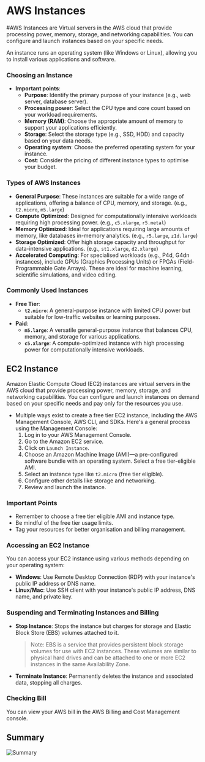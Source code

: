 # AWS Instances

#AWS Instances are Virtual servers in the AWS cloud that provide processing power, memory, storage, and networking capabilities. You can configure and launch instances based on your specific needs.

An instance runs an operating system (like Windows or Linux), allowing you to install various applications and software.

### Choosing an Instance
* **Important points**:
    * **Purpose**: Identify the primary purpose of your instance (e.g., web server, database server).
    * **Processing power**: Select the CPU type and core count based on your workload requirements.
    * **Memory (RAM)**: Choose the appropriate amount of memory to support your applications efficiently.
    * **Storage**: Select the storage type (e.g., SSD, HDD) and capacity based on your data needs.
    * **Operating system**: Choose the preferred operating system for your instance.
    * **Cost**: Consider the pricing of different instance types to optimise your budget.


### Types of AWS Instances
* **General Purpose**: These instances are suitable for a wide range of applications, offering a balance of CPU, memory, and storage. (e.g., `t2.micro`, `m5.large`)
* **Compute Optimized**: Designed for computationally intensive workloads requiring high processing power. (e.g., `c5.xlarge`, `r5.metal`)
* **Memory Optimized**: Ideal for applications requiring large amounts of memory, like databases in-memory analytics. (e.g., `r5.large`, `z1d.large`)
* **Storage Optimized**: Offer high storage capacity and throughput for data-intensive applications. (e.g., `st1.xlarge`, `d2.xlarge`)
* **Accelerated Computing**: For specialised workloads (e.g., P4d, G4dn instances), include GPUs (Graphics Processing Units) or FPGAs (Field-Programmable Gate Arrays). These are ideal for machine learning, scientific simulations, and video editing.


### Commonly Used Instances
* **Free Tier**:
    * **``t2.micro``**: A general-purpose instance with limited CPU power but suitable for low-traffic websites or learning purposes.
* **Paid**:
    * **``m5.large``**: A versatile general-purpose instance that balances CPU, memory, and storage for various applications.
    * **``c5.xlarge``**: A compute-optimized instance with high processing power for computationally intensive workloads.


## EC2 Instance
Amazon Elastic Compute Cloud (EC2) instances are virtual servers in the AWS cloud that provide processing power, memory, storage, and networking capabilities. You can configure and launch instances on demand based on your specific needs and pay only for the resources you use.

* Multiple ways exist to create a free tier EC2 instance, including the AWS Management Console, AWS CLI, and SDKs. Here's a general process using the Management Console:
    1. Log in to your AWS Management Console.
    2. Go to the Amazon EC2 service.
    3. Click on ``Launch Instance``.
    4. Choose an Amazon Machine Image (AMI)—a pre-configured software bundle with an operating system. Select a free tier-eligible AMI.
    5. Select an instance type like ``t2.micro`` (free tier eligible).
    6. Configure other details like storage and networking.
    7. Review and launch the instance.

### Important Points
* Remember to choose a free tier eligible AMI and instance type.
* Be mindful of the free tier usage limits.
* Tag your resources for better organisation and billing management.

### Accessing an EC2 Instance
You can access your EC2 instance using various methods depending on your operating system:
* **Windows**: Use Remote Desktop Connection (RDP) with your instance's public IP address or DNS name.
* **Linux/Mac**: Use SSH client with your instance's public IP address, DNS name, and private key.


### Suspending and Terminating Instances and Billing
* **Stop Instance**: Stops the instance but charges for storage and Elastic Block Store (EBS) volumes attached to it.
    > Note: EBS is a service that provides persistent block storage volumes for use with EC2 instances. These volumes are similar to physical hard drives and can be attached to one or more EC2 instances in the same Availability Zone.
* **Terminate Instance**: Permanently deletes the instance and associated data, stopping all charges.

### Checking Bill
You can view your AWS bill in the AWS Billing and Cost Management console.

## Summary
![Summary](https://i.imgur.com/DwKAWL2.png)